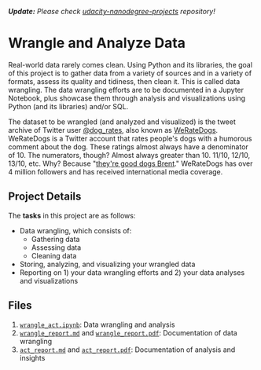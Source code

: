 ***Update:** Please check [udacity-nanodegree-projects](https://github.com/kHarshit/udacity-nanodegree-projects) repository!*

# Wrangle and Analyze Data

Real-world data rarely comes clean. Using Python and its libraries, the goal of this project is to gather data from a variety of sources and in a variety of formats, assess its quality and tidiness, then clean it. This is called data wrangling. The data wrangling efforts are to be documented in a Jupyter Notebook, plus showcase them through analysis and visualizations using Python (and its libraries) and/or SQL.

The dataset to be wrangled (and analyzed and visualized) is the tweet archive of Twitter user [@dog_rates](https://twitter.com/dog_rates), also known as [WeRateDogs](https://en.wikipedia.org/wiki/WeRateDogs). WeRateDogs is a Twitter account that rates people's dogs with a humorous comment about the dog. These ratings almost always have a denominator of 10. The numerators, though? Almost always greater than 10. 11/10, 12/10, 13/10, etc. Why? Because "[they're good dogs Brent](http://knowyourmeme.com/memes/theyre-good-dogs-brent)." WeRateDogs has over 4 million followers and has received international media coverage.

## Project Details

The **tasks** in this project are as follows:

* Data wrangling, which consists of:
    * Gathering data
    * Assessing data
    * Cleaning data
* Storing, analyzing, and visualizing your wrangled data
* Reporting on 1) your data wrangling efforts and 2) your data analyses and visualizations


## Files

1. [`wrangle_act.ipynb`](https://nbviewer.jupyter.org/github/kHarshit/dand-p4-temp-repo/blob/master/wrangle_act.ipynb): Data wrangling and analysis
2. [`wrangle_report.md`](wrangle_report.md) and [`wrangle_report.pdf`](wrangle_report.pdf): Documentation of data wrangling
3. [`act_report.md`](act_report.md) and [`act_report.pdf`](act_report.pdf): Documentation of analysis and insights

